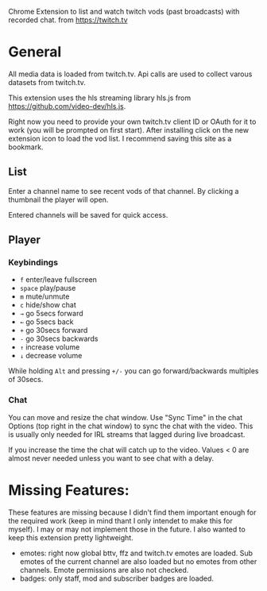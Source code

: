 Chrome Extension to list and watch twitch vods (past broadcasts) with recorded chat.
 from https://twitch.tv

# General
All media data is loaded from twitch.tv. Api calls are used to collect varous datasets from twitch.tv.

This extension uses the hls streaming library hls.js from https://github.com/video-dev/hls.js.

Right now you need to provide your own twitch.tv client ID or OAuth for it to work (you will be prompted on first start).
After installing click on the new extension icon to load the vod list.
I recommend saving this site as a bookmark.

## List
Enter a channel name to see recent vods of that channel. By clicking a thumbnail the player will open.

Entered channels will be saved for quick access.

## Player

### Keybindings

* ```f``` enter/leave fullscreen
* ```space``` play/pause
* ```m``` mute/unmute
* ```c``` hide/show chat
* ```→``` go 5secs forward
* ```←``` go 5secs back
* ```+``` go 30secs forward
* ```-``` go 30secs backwards
* ```↑``` increase volume
* ```↓``` decrease volume

While holding ```Alt``` and pressing ```+/-``` you can go forward/backwards multiples of 30secs.

### Chat

You can move and resize the chat window.
Use "Sync Time" in the chat Options (top right in the chat window) to sync the chat with the video.
This is usually only needed for IRL streams that lagged during live broadcast.

If you increase the time the chat will catch up to the video.
Values < 0 are almost never needed unless you want to see chat with a delay.


# Missing Features:

These features are missing because I didn't find them important enough for the required work (keep in mind thant I only intendet to make this for myself). I may or may not implement those in the future. I also wanted to keep this extension pretty lightweight.

* emotes: right now global bttv, ffz and twitch.tv emotes are loaded. Sub emotes of the current channel are also loaded but no emotes from other channels. Emote permissions are also not checked.
* badges: only staff, mod and subscriber badges are loaded.
